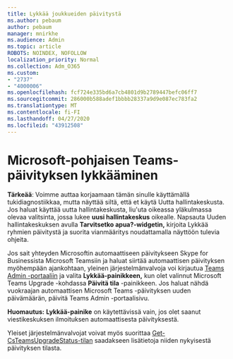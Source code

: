 ```yaml
---
title: Lykkää joukkueiden päivitystä
ms.author: pebaum
author: pebaum
manager: mnirkhe
ms.audience: Admin
ms.topic: article
ROBOTS: NOINDEX, NOFOLLOW
localization_priority: Normal
ms.collection: Adm_O365
ms.custom:
- "2737"
- "4000006"
ms.openlocfilehash: fcf724e335bd6a7cb4801d9b2789447befc06ff7
ms.sourcegitcommit: 286000b588adef1bbbb28337a9d9e087ec783fa2
ms.translationtype: MT
ms.contentlocale: fi-FI
ms.lasthandoff: 04/27/2020
ms.locfileid: "43912508"
---
```

# <a name="how-to-postpone-the-microsoft-driven-teams-upgrade"></a>Microsoft-pohjaisen Teams-päivityksen lykkääminen

**Tärkeää**: Voimme auttaa korjaamaan tämän sinulle käyttämällä tukidiagnostiikkaa, mutta näyttää siltä, että et käytä Uutta hallintakeskusta. Jos haluat käyttää uutta hallintakeskusta, liu'uta oikeassa yläkulmassa olevaa valitsinta, jossa lukee **uusi hallintakeskus** oikealle. Napsauta Uuden hallintakeskuksen avulla **Tarvitsetko apua?-widgetin,** kirjoita Lykkää ryhmien päivitystä ja suorita vianmääritys noudattamalla näyttöön tulevia ohjeita.

Jos sait yhteyden Microsoftin automaattiseen päivitykseen Skype for Businessista Microsoft Teamsiin ja haluat siirtää automaattisen päivityksen myöhempään ajankohtaan, yleinen järjestelmänvalvoja voi kirjautua [Teams Admin -portaaliin](https://admin.teams.microsoft.com/dashboard) ja valita **Lykkää-painikkeen,** kun olet valinnut Microsoft Teams Upgrade -kohdassa **Päivitä tila** -painikkeen. Jos haluat nähdä vuokraajan automaattisen Microsoft Teams -päivityksen uuden päivämäärän, päivitä Teams Admin -portaalisivu.

**Huomautus:** **Lykkää-painike** on käytettävissä vain, jos olet saanut viestikeskuksen ilmoituksen automaattisesta päivityksestä. 

Yleiset järjestelmänvalvojat voivat myös suorittaa [Get-CsTeamsUpgradeStatus-tilan](https://docs.microsoft.com/powershell/module/skype/get-csteamsupgradestatus?view=skype-ps) saadakseen lisätietoja niiden nykyisestä päivityksen tilasta.
